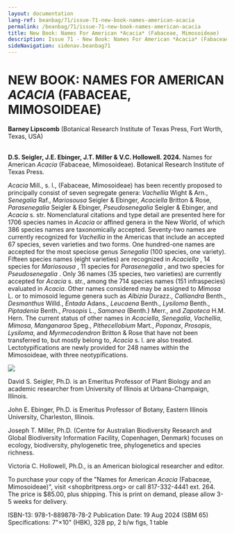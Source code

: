 ```yaml
---
layout: documentation
lang-ref: beanbag/71/issue-71-new-book-names-american-acacia
permalink: /beanbag/71/issue-71-new-book-names-american-acacia
title: New Book: Names For American *Acacia* (Fabaceae, Mimosoideae)
description: Issue 71 - New Book: Names For American *Acacia* (Fabaceae, Mimosoideae)
sideNavigation: sidenav.beanbag71
---
```


# NEW BOOK: NAMES FOR AMERICAN *ACACIA* (FABACEAE, MIMOSOIDEAE)

**Barney Lipscomb** (Botanical Research Institute of Texas Press, Fort Worth, Texas, USA)
<br>
<br>

**D.S. Seigler, J.E. Ebinger, J.T. Miller & V.C. Hollowell. 2024.** Names for American *Acacia* (Fabaceae, Mimosoideae). Botanical Research Institute of Texas Press.

*Acacia* Mill., s. l., (Fabaceae, Mimosoideae) has been recently proposed to principally consist of seven segregate genera: *Vachellia* Wight & Arn., *Senegalia* Raf., *Mariosousa* Seigler & Ebinger, *Acaciella* Britton & Rose, *Parasenegalia* Seigler & Ebinger, *Pseudosenegalia* Seigler & Ebinger, and *Acacia* s. str. Nomenclatural citations and type detail are presented here for 1706 species names in *Acacia* or affined genera in the New World, of which 386 species names are taxonomically accepted. Seventy-two names are currently recognized for *Vachellia* in the Americas that include an accepted 67 species, seven varieties and two forms. One hundred-one names are accepted for the most speciose genus *Senegalia* (100 species, one variety). Fifteen species names (eight varieties) are recognized in *Acaciella* , 14 species for *Mariosousa* , 11 species for *Parasenegalia* , and two species for *Pseudosenegalia* . Only 36 names (35 species, two varieties) are currently accepted for *Acacia* s. str., among the 714 species names (151 infraspecies) evaluated in *Acacia*. Other names considered may be assigned to *Mimosa* L. or to mimosoid legume genera such as *Albizia* Durazz., *Calliandra* Benth., *Desmanthus* Willd., *Entada* Adans., *Leucaena* Benth., *Lysiloma* Benth., *Piptadenia* Benth., *Prosopis* L., *Samanea* (Benth.) Merr., and *Zapoteca* H.M. Hern. The current status of other names in *Acaciella*, *Senegalia*, *Vachellia*, *Mimosa*, *Manganaroa* Speg., *Pithecellobium* Mart., *Poponax*, *Prosopis*, *Lysiloma*, and *Myrmecodendron* Britton & Rose that have not been transferred to, but mostly belong to, *Acacia* s. l. are also treated. Lectotypifications are newly provided for 248 names within the Mimosoideae, with three neotypifications.

![](/assets/images/names-for-acacia.jpg)

David S. Seigler, Ph.D. is an Emeritus Professor of Plant Biology and an academic researcher from University of Illinois at Urbana-Champaign, Illinois.

John E. Ebinger, Ph.D. is Emeritus Professor of Botany, Eastern Illinois University, Charleston, Illinois.

Joseph T. Miller, Ph.D. (Centre for Australian Biodiversity Research and Global Biodiversity Information Facility, Copenhagen, Denmark) focuses on ecology, biodiversity, phylogenetic tree, phylogenetics and species richness.

Victoria C. Hollowell, Ph.D., is an American biological researcher and editor.

To purchase your copy of the "Names for American *Acacia* (Fabaceae, Mimosoideae)", visit <shopbritpress.org> or call 817-332-4441 ext. 264. The price is $85.00, plus shipping. This is print on demand, please allow 3-5 weeks for delivery.

ISBN-13: 978-1-889878-78-2
Publication Date: 19 Aug 2024 (SBM 65)
Specifications: 7"×10" (HBK), 328 pp, 2 b/w figs, 1 table


